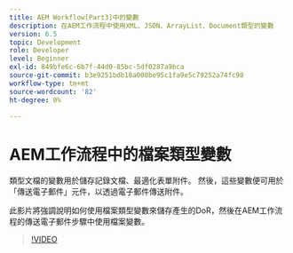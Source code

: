 ```yaml
---
title: AEM Workflow[Part3]中的變數
description: 在AEM工作流程中使用XML、JSON、ArrayList、Document類型的變數
version: 6.5
topic: Development
role: Developer
level: Beginner
exl-id: 849bfe6c-6b7f-44d0-85bc-5df0287a9bca
source-git-commit: b3e9251bdb18a008be95c1fa9e5c79252a74fc98
workflow-type: tm+mt
source-wordcount: '82'
ht-degree: 0%

---
```


# AEM工作流程中的檔案類型變數


類型文檔的變數用於儲存記錄文檔、最適化表單附件。 然後，這些變數便可用於「傳送電子郵件」元件，以透過電子郵件傳送附件。

此影片將強調說明如何使用檔案類型變數來儲存產生的DoR，然後在AEM工作流程的傳送電子郵件步驟中使用檔案變數。

>[!VIDEO](https://video.tv.adobe.com/v/26452?quality=12&learn=on)
